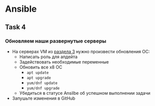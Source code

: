 # Ansible

## Task 4

### Обновляем наши развернутые серверы

- На серверах VM из [раздела 3](https://github.com/lamjob1993/ansible-monitoring/blob/main/ansible/task_3.md) нужно произвести обновления ОС:
  - Написать роль для апдейта
  - Задействовать необходимые переменные
  - Обновить все x8 ОС
    - `apt update`
    - `apt upgrade`
    - `yum/dnf update`
    - `yum/dnf upgrade`
  - Убедиться в статусе Ansilbe об успешном выполнении задачи
- Запушьте изменения в GitHub 

